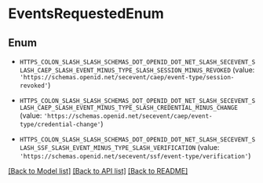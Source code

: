 # EventsRequestedEnum


## Enum

* `HTTPS_COLON_SLASH_SLASH_SCHEMAS_DOT_OPENID_DOT_NET_SLASH_SECEVENT_SLASH_CAEP_SLASH_EVENT_MINUS_TYPE_SLASH_SESSION_MINUS_REVOKED` (value: `'https://schemas.openid.net/secevent/caep/event-type/session-revoked'`)

* `HTTPS_COLON_SLASH_SLASH_SCHEMAS_DOT_OPENID_DOT_NET_SLASH_SECEVENT_SLASH_CAEP_SLASH_EVENT_MINUS_TYPE_SLASH_CREDENTIAL_MINUS_CHANGE` (value: `'https://schemas.openid.net/secevent/caep/event-type/credential-change'`)

* `HTTPS_COLON_SLASH_SLASH_SCHEMAS_DOT_OPENID_DOT_NET_SLASH_SECEVENT_SLASH_SSF_SLASH_EVENT_MINUS_TYPE_SLASH_VERIFICATION` (value: `'https://schemas.openid.net/secevent/ssf/event-type/verification'`)

[[Back to Model list]](../README.md#documentation-for-models) [[Back to API list]](../README.md#documentation-for-api-endpoints) [[Back to README]](../README.md)


